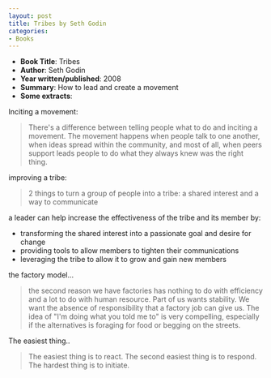```yaml
---
layout: post
title: Tribes by Seth Godin
categories:
- Books
---
```



- **Book Title**: Tribes
- **Author**: Seth Godin
- **Year written/published**: 2008
- **Summary**: How to lead and create a movement
- **Some extracts**:

Inciting a movement:

> There's a difference between telling people what to do and inciting a movement. The movement happens when people talk to one another, when ideas spread within the community, and most of all, when peers support leads people to do what they always knew was the right thing.

improving a tribe:

> 2 things to turn a group of people into a tribe: a shared interest and a way to communicate

a leader can help increase the effectiveness of the tribe and its member by:

- transforming the shared interest into a passionate goal and desire for change
- providing tools to allow members to tighten their communications
- leveraging the tribe to allow it to grow and gain new members

the factory model...

> the second reason we have factories has nothing to do with efficiency and a lot to do with human resource. Part of us wants stability. We want the absence of responsibility that a factory job can give us. The idea of "I'm doing what you told me to" is very compelling, especially if the alternatives is foraging for food or begging on the streets.

The easiest thing..

> The easiest thing is to react. The second easiest thing is to respond. The hardest thing is to initiate.
